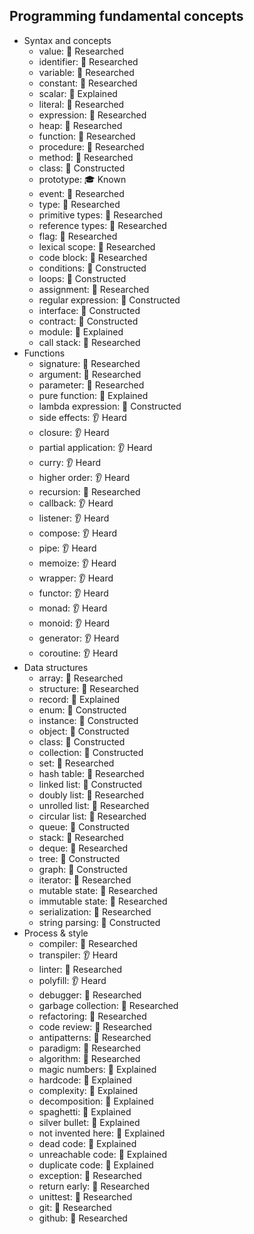 ## Programming fundamental concepts

- Syntax and concepts
  - value: 🔬 Researched
  - identifier: 🔬 Researched
  - variable: 🔬 Researched
  - constant: 🔬 Researched
  - scalar: 🙋 Explained
  - literal: 🔬 Researched
  - expression: 🔬 Researched
  - heap: 🔬 Researched
  - function: 🔬 Researched
  - procedure: 🔬 Researched
  - method: 🔬 Researched
  - class: 🚀 Constructed
  - prototype: 🎓 Known
  - event: 🔬 Researched
  - type: 🔬 Researched
  - primitive types: 🔬 Researched
  - reference types: 🔬 Researched
  - flag: 🔬 Researched
  - lexical scope: 🔬 Researched
  - code block: 🔬 Researched
  - conditions: 🚀 Constructed
  - loops: 🚀 Constructed
  - assignment: 🔬 Researched
  - regular expression: 🚀 Constructed
  - interface: 🚀 Constructed
  - contract: 🚀 Constructed
  - module: 🙋 Explained
  - call stack: 🔬 Researched
- Functions
  - signature: 🔬 Researched
  - argument: 🔬 Researched
  - parameter: 🔬 Researched
  - pure function: 🙋 Explained
  - lambda expression: 🚀 Constructed
  - side effects: 👂 Heard
  - closure: 👂 Heard
  - partial application: 👂 Heard
  - curry: 👂 Heard
  - higher order: 👂 Heard
  - recursion: 🔬 Researched
  - callback: 👂 Heard
  - listener: 👂 Heard
  - compose: 👂 Heard
  - pipe: 👂 Heard
  - memoize: 👂 Heard
  - wrapper: 👂 Heard
  - functor: 👂 Heard
  - monad: 👂 Heard
  - monoid: 👂 Heard
  - generator: 👂 Heard
  - coroutine: 👂 Heard
- Data structures
  - array: 🔬 Researched
  - structure: 🔬 Researched
  - record: 🙋 Explained
  - enum: 🚀 Constructed
  - instance: 🚀 Constructed
  - object: 🚀 Constructed
  - class: 🚀 Constructed
  - collection: 🚀 Constructed
  - set: 🔬 Researched
  - hash table: 🔬 Researched
  - linked list: 🚀 Constructed
  - doubly list: 🔬 Researched
  - unrolled list: 🔬 Researched
  - circular list: 🔬 Researched
  - queue: 🚀 Constructed
  - stack: 🔬 Researched
  - deque: 🔬 Researched
  - tree: 🚀 Constructed
  - graph: 🚀 Constructed
  - iterator: 🔬 Researched
  - mutable state: 🔬 Researched
  - immutable state: 🔬 Researched
  - serialization: 🔬 Researched
  - string parsing: 🚀 Constructed
- Process & style
  - compiler: 🔬 Researched
  - transpiler: 👂 Heard
  - linter: 🔬 Researched
  - polyfill: 👂 Heard
  - debugger: 🔬 Researched
  - garbage collection: 🔬 Researched
  - refactoring: 🔬 Researched
  - code review: 🔬 Researched
  - antipatterns: 🔬 Researched
  - paradigm: 🔬 Researched
  - algorithm: 🔬 Researched
  - magic numbers: 🙋 Explained
  - hardcode: 🙋 Explained
  - complexity: 🙋 Explained
  - decomposition: 🙋 Explained
  - spaghetti: 🙋 Explained
  - silver bullet: 🙋 Explained
  - not invented here: 🙋 Explained
  - dead code: 🙋 Explained
  - unreachable code: 🙋 Explained
  - duplicate code: 🙋 Explained
  - exception: 🔬 Researched
  - return early: 🔬 Researched
  - unittest: 🔬 Researched
  - git: 🔬 Researched
  - github: 🔬 Researched
